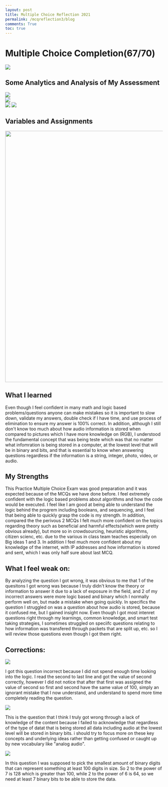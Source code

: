 ```yaml
---
layout: post
title: Multiple Choice Reflection 2021
permalink: /mcqreflection3/blog
comments: True
toc: true
---
```


# Multiple Choice Completion(67/70)
<img src="{{site.baseurl}}/images/practicemcq3.png">

## Some Analytics and Analysis of My Assessment
<img src="{{site.baseurl}}/images/topic33.png">
<br>
<img src="{{site.baseurl}}/images/skills33.png">
<br>
<img src="{{site.baseurl}}/images/bigidea33.png">

<img src="{{site.baseurl}}/images/reqaudio.png">



## Variables and Assignments

<img src="{{site.baseurl}}/images/coursecontent1.png" height="800" width="800">
<br>

## What I learned
Even though I feel confident in many math and logic based problems/questions anyone can make mistakes so it is important to slow down, validate my answers, double check if I have time, and use process of elimination to ensure my answer is 100% correct. In addition, although I still don't know too much about how audio information is stored when compared to pictures which I have more knowledge on (RGB), I understood the fundamental concept that was being teste which was that no matter what infomration is being stored in a computer, at the lowest level that will be in binary and bits, and that is essential to know when answering questions regardless if the information is a string, integer, photo, video, or audio.

## My Strengths
This Practice Multiple Choice Exam was good preparation and it was expected because of the MCQs we have done before. I feel extremely confident with the logic based problems about algorithms and how the code would be executed. I feel like I am good at being able to understand the logic behind the progrem including booleans, and sequencing, and I feel that being able to quickly grasp the code is my strength. In addition, compared the the perivous 2 MCQs I felt much more confident on the topics regarding theory such as beneficial and harmful effects(which were pretty obvious already), but more so in crowdsourcing, heuristic algorithms, citizen scienc, etc. due to the various in class team teaches especially on Big ideas 1 and 3. In addition I feel much more confident about my knowledge of the internet, with IP addresses and how information is stored and sent, which I was only half sure about last MCQ.
## What I feel weak on:
By analyzing the question I got wrong, it was obvious to me that 1 of the quesitons I got wrong was because I truly didn't know the theory or information to answer it due to a lack of exposure in the field, and 2 of my incorrect answers were more logic based and binary which I normally perform well on, but made a mistake when going quickly. In specifics the question I struggled on was a question about how audio is stored, because it confused me, but I gained insight now. Even though I got most intenret questions right through my learnings, common knowledge, and smart test taking strategies, I sometimes struggled on speciifc questions relating to how information was transfered through packets that are split up, etc. so I will review those questions even though I got them right.


## Corrections:
<img src="{{site.baseurl}}/images/question331.png">

I got this question incorrect because I did not spend enough time looking into the logic. I read the second to last line and got the value of second correctly, however I did not notice that after that first was assigned the value of second so first and second have the same value of 100, simply an ignorant mistake that I now understand, and understand to spend more time completely reading the question. 



<img src="{{site.baseurl}}/images/question332.png">

This is the question that I think I truly got wrong through a lack of knowledge of the content because I failed to acknowledge that regardless of the type of datat that is being stored all data including audio at the lowest level will be stored in binary bits. i should try to focus more on these key concepts and underlying ideas rather than getting confused or caught up by new vocabulary like "analog audio".

<img src="{{site.baseurl}}/images/question333.png">

In this question I was supposed to pick the smallest amount of binary digits that can represent something at least 100 digits in size. So 2 to the power of 7 is 128 which is greater than 100, while 2 to the power of 6 is 64, so we need at least 7 binary bits to be able to store the data.